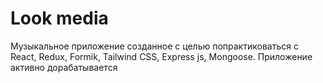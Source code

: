 # Look media

Музыкальное приложение созданное с целью попрактиковаться с React, Redux, Formik, Tailwind CSS, Express js, Mongoose. Приложение активно дорабатывается
